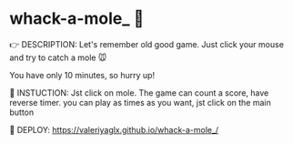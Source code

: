 # whack-a-mole_ :eyes:


:point_right: DESCRIPTION:  Let's remember old good game. Just click your mouse and try to catch a mole :mouse:

You have only 10 minutes, so hurry up!


:page_facing_up: INSTUCTION: Jst click on mole. The game can count a score, have reverse timer. you can play as times as you want, jst click on the main button  

:eyes: DEPLOY: https://valeriyaglx.github.io/whack-a-mole_/
